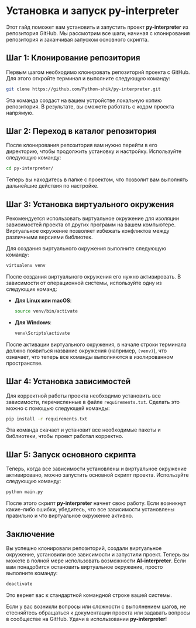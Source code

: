 # Установка и запуск py-interpreter

Этот гайд поможет вам установить и запустить проект **py-interpreter** из репозитория GitHub. Мы рассмотрим все шаги, начиная с клонирования репозитория и заканчивая запуском основного скрипта.

## Шаг 1: Клонирование репозитория

Первым шагом необходимо клонировать репозиторий проекта с GitHub. Для этого откройте терминал и выполните следующую команду:

```bash
git clone https://github.com/Python-shik/py-interpreter.git
```

Эта команда создаст на вашем устройстве локальную копию репозитория. В результате, вы сможете работать с кодом проекта напрямую.

## Шаг 2: Переход в каталог репозитория

После клонирования репозитория вам нужно перейти в его директорию, чтобы продолжить установку и настройку. Используйте следующую команду:

```bash
cd py-interpreter/
```

Теперь вы находитесь в папке с проектом, что позволит вам выполнять дальнейшие действия по настройке.

## Шаг 3: Установка виртуального окружения

Рекомендуется использовать виртуальное окружение для изоляции зависимостей проекта от других программ на вашем компьютере. Виртуальное окружение позволяет избежать конфликтов между различными версиями библиотек.

Для создания виртуального окружения выполните следующую команду:

```bash
virtualenv venv
```

После создания виртуального окружения его нужно активировать. В зависимости от операционной системы, используйте одну из следующих команд:

- **Для Linux или macOS**:
  ```bash
  source venv/bin/activate
  ```

- **Для Windows**:
  ```bash
  venv\Scripts\activate
  ```

После активации виртуального окружения, в начале строки терминала должно появиться название окружения (например, `(venv)`), что означает, что теперь все команды выполняются в изолированном пространстве.

## Шаг 4: Установка зависимостей

Для корректной работы проекта необходимо установить все зависимости, перечисленные в файле `requirements.txt`. Сделать это можно с помощью следующей команды:

```bash
pip install -r requirements.txt
```

Эта команда скачает и установит все необходимые пакеты и библиотеки, чтобы проект работал корректно.

## Шаг 5: Запуск основного скрипта

Теперь, когда все зависимости установлены и виртуальное окружение активировано, можно запустить основной скрипт проекта. Используйте следующую команду:

```bash
python main.py
```

После этого скрипт **py-interpreter** начнет свою работу. Если возникнут какие-либо ошибки, убедитесь, что все зависимости установлены правильно и что виртуальное окружение активно.

## Заключение

Вы успешно клонировали репозиторий, создали виртуальное окружение, установили все зависимости и запустили проект. Теперь вы можете в полной мере использовать возможности **AI-interpreter**. Если вам понадобится остановить виртуальное окружение, просто выполните команду:

```bash
deactivate
```

Это вернет вас к стандартной командной строке вашей системы.

Если у вас возникли вопросы или сложности с выполнением шагов, не стесняйтесь обращаться к документации проекта или задавать вопросы в сообществе на GitHub. Удачи в использовании **py-interpreter**!

